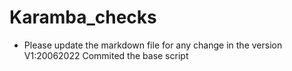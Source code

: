 # Karamba_checks
* Please update the markdown file for any change in the version 
V1:20062022 Commited the base script


